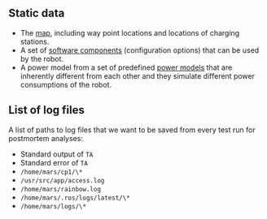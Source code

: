 ## Static data

* The [map](https://github.com/cmu-mars/cp1_base/blob/master/cp1_base/maps/cp1_map.json), including way point locations and locations of charging
  stations.
* A set of [software components](https://github.com/cmu-mars/model-learner/blob/master/conf/conf.json) (configuration options) that can be used by the
  robot.
* A power model from a set of predefined [power models](https://github.com/cmu-mars/cp1_base/tree/master/cp1_base/power_models) that are inherently
  different from each other and they simulate different power consumptions
  of the robot.

## List of log files

A list of paths to log files that we want to be saved from every test run for postmortem analyses:

* Standard output of `TA`
* Standard error of `TA`
* `/home/mars/cp1/\*`
* `/usr/src/app/access.log`
* `/home/mars/rainbow.log`
* `/home/mars/.ros/logs/latest/\*`
* `/home/mars/logs/\*`
